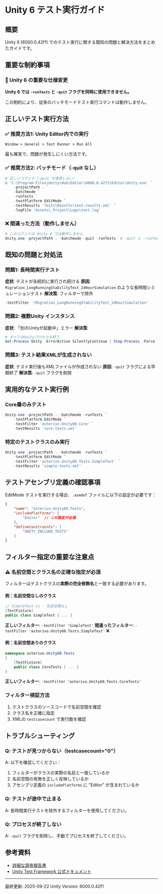 # Unity 6 テスト実行ガイド

## 概要
Unity 6 (6000.0.42f1) でのテスト実行に関する既知の問題と解決方法をまとめたガイドです。

## 重要な制約事項

### 🔴 Unity 6 の重要な仕様変更
**Unity 6 では `-runTests` と `-quit` フラグを同時に使用できません。**

この制約により、従来のバッチモードテスト実行コマンドは動作しません。

## 正しいテスト実行方法

### ✅ 推奨方法1: Unity Editor内での実行
```
Window > General > Test Runner > Run All
```
最も確実で、問題が発生しにくい方法です。

### ✅ 推奨方法2: バッチモード（-quit なし）
```powershell
# 正しいコマンド（-quit を使用しない）
& 'C:\Program Files\Unity\Hub\Editor\6000.0.42f1\Editor\Unity.exe' `
    -projectPath . `
    -batchmode `
    -runTests `
    -testPlatform EditMode `
    -testResults 'Tests\Results\test-results.xml' `
    -logFile 'Assets\_Project\Logs\test.log'
```

### ❌ 間違った方法（動作しません）
```powershell
# このコマンドは Unity 6 では動作しません
Unity.exe -projectPath . -batchmode -quit -runTests  # -quit と -runTests の併用は不可
```

## 既知の問題と対処法

### 問題1: 長時間実行テスト
**症状**: テストが永続的に実行され続ける
**原因**: `Migration_LongRunningStabilityTest_24HourSimulation` のような長時間シミュレーションテスト
**解決策**: フィルターで除外
```powershell
-testFilter '!Migration_LongRunningStabilityTest_24HourSimulation'
```

### 問題2: 複数Unity インスタンス
**症状**: 「別のUnityが起動中」エラー
**解決策**:
```powershell
# すべてのUnityプロセスを終了
Get-Process Unity -ErrorAction SilentlyContinue | Stop-Process -Force
```

### 問題3: テスト結果XMLが生成されない
**症状**: テスト実行後もXMLファイルが作成されない
**原因**: `-quit` フラグによる早期終了
**解決策**: `-quit` フラグを削除

## 実用的なテスト実行例

### Core層のみテスト
```powershell
Unity.exe -projectPath . -batchmode -runTests `
    -testPlatform EditMode `
    -testFilter 'asterivo.Unity60.Core' `
    -testResults 'core-tests.xml'
```

### 特定のテストクラスのみ実行
```powershell
Unity.exe -projectPath . -batchmode -runTests `
    -testPlatform EditMode `
    -testFilter 'asterivo.Unity60.Tests.SimpleTest' `
    -testResults 'simple-tests.xml'
```

## テストアセンブリ定義の確認事項

EditMode テストを実行する場合、`.asmdef` ファイルに以下の設定が必要です：

```json
{
    "name": "asterivo.Unity60.Tests",
    "includePlatforms": [
        "Editor"  // この設定が必須
    ],
    "defineConstraints": [
        "UNITY_INCLUDE_TESTS"
    ]
}
```

## フィルター指定の重要な注意点

### ⚠️ 名前空間とクラス名の正確な指定が必須
フィルターはテストクラスの**実際の完全修飾名**と一致する必要があります。

#### 例：名前空間なしのクラス
```csharp
// SimpleTest.cs - 名前空間なし
[TestFixture]
public class SimpleTest { ... }
```
**正しいフィルター**: `-testFilter 'SimpleTest'`
**間違ったフィルター**: `-testFilter 'asterivo.Unity60.Tests.SimpleTest'` ❌

#### 例：名前空間ありのクラス
```csharp
namespace asterivo.Unity60.Tests
{
    [TestFixture]
    public class CoreTests { ... }
}
```
**正しいフィルター**: `-testFilter 'asterivo.Unity60.Tests.CoreTests'`

### フィルター検証方法
1. テストクラスのソースコードで名前空間を確認
2. クラス名を正確に指定
3. XMLの `testcasecount` で実行数を確認

## トラブルシューティング

### Q: テストが見つからない（testcasecount="0"）
A: 以下を確認してください：
1. フィルターがクラスの実際の名前と一致しているか
2. 名前空間の有無を正しく反映しているか
3. アセンブリ定義の `includePlatforms` に "Editor" が含まれているか

### Q: テストが途中で止まる
A: 長時間実行テストを除外するフィルターを使用してください。

### Q: プロセスが終了しない
A: `-quit` フラグを削除し、手動でプロセスを終了してください。

## 参考資料

- [詳細な調査報告書](../Logs/batch-test-investigation-report.md)
- [Unity Test Framework 公式ドキュメント](https://docs.unity3d.com/Packages/com.unity.test-framework@latest)

---
最終更新: 2025-09-22
Unity Version: 6000.0.42f1
